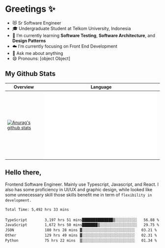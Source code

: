 # Greetings ✨
- 😻 Sr Software Engineer
- 🎓 Undergraduate Student at Telkom University, Indonesia
- 🌱 I’m currently learning **Software Testing**, **Software Architecture**, and **Design Patterns**
- ☁️ I’m currently focusing on Front End Development
- 💬 Ask me about anything
- 😄 Pronouns: [object Object]

## My Github Stats

| Overview | Language |
| --- | --- |
|[![Anurag's github stats](https://github-readme-stats.vercel.app/api?username=abui-am&count_private=true)](https://github.com/anuraghazra/github-readme-stats)|![Language](https://raw.githubusercontent.com/abui-am/stats/c6455f656dfce7acd3951e5ec5b25d72af0b2ee3/generated/languages.svg)|

## Hello there, 
Frontend Software Engineer. 
Mainly use Typescript, Javascript, and React. I also has some proficiency in UI/UX and graphic design, while looked like some unnecessary skill those skills benefit me in term of `flexibility in development.`


<!--START_SECTION:waka-->

```txt
Total Time: 5,492 hrs 33 mins

TypeScript        3,197 hrs 51 mins██████████████▒░░░░░░░░░░   56.88 %
JavaScript        1,672 hrs 50 mins███████▒░░░░░░░░░░░░░░░░░   29.75 %
JSON              180 hrs 28 mins ▓░░░░░░░░░░░░░░░░░░░░░░░░   03.21 %
Other             129 hrs 49 mins ▓░░░░░░░░░░░░░░░░░░░░░░░░   02.31 %
Python            75 hrs 22 mins  ▒░░░░░░░░░░░░░░░░░░░░░░░░   01.34 %
```

<!--END_SECTION:waka-->
